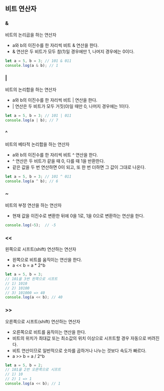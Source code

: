 ## 비트 연산자
### **&**
비트의 논리곱을 하는 연산자
- a와 b의 이진수를 한 자리씩 비트 & 연산을 한다.
- & 연산은 두 비트가 모두 참(1)일 경우에만 1, 나머지 경우에는 0이다.
```js
let a = 5, b = 3; // 101 & 011
console.log(a & b); // 1
```

### **|**
비트의 논리합을 하는 연산자
- a와 b의 이진수를 한 자리씩 비트 | 연산을 한다.
- | 연산은 두 비트가 모두 거짓(0)일 때만 0, 나머지 경우에는 1이다.
```js
let a = 5, b = 3; // 101 | 011
console.log(a | b); // 7
```

### **^**
비트의 베타적 논리합을 하는 연산자
- a와 b의 이진수를 한 자리씩 비트 ^ 연산을 한다.
- ^ 연산은 두 비트가 같을 때 0, 다를 때 1을 반환한다.
- 같은 값을 두 번 연산하면 0이 되고, 또 한 번 더하면 그 값이 그대로 나온다.
```js
let a = 5, b = 3; // 101 ^ 011
console.log(a ^ b); // 6
```

### **~**
비트의 부정 연산을 하는 연산자
- 현재 값을 이진수로 변환한 뒤에 0을 1로, 1을 0으로 변환하는 연산을 한다.
```js
console.log(~5);  // -5
```

### **<<**
왼쪽으로 시프트(shift) 연산하는 연산자
- 왼쪽으로 비트를 움직이는 연산을 한다.
- a << b = a * 2^b
```js
let a = 5, b = 3;
// 101을 3번 왼쪽으로 시프트
// 1) 1010
// 2) 10100
// 3) 101000 => 40
console.log(a << b); // 40
```

### **>>**
오른쪽으로 시프트(shift) 연산하는 연산자
- 오른쪽으로 비트를 움직이는 연산을 한다.
- 비트의 위치가 최대값 또는 최소값의 위치 이상으로 시프트할 경우 자동으로 버려진다.
- 비트 연산이므로 일반적으로 숫자를 곱하거나 나누는 것보다 속도가 빠르다.
- a >> b = a / 2^b
```js
let a = 5, b = 2;
// 101을 2번 오른쪽으로 시프트
// 1) 10
// 2) 1 => 1
console.log(a << b); // 1
```

